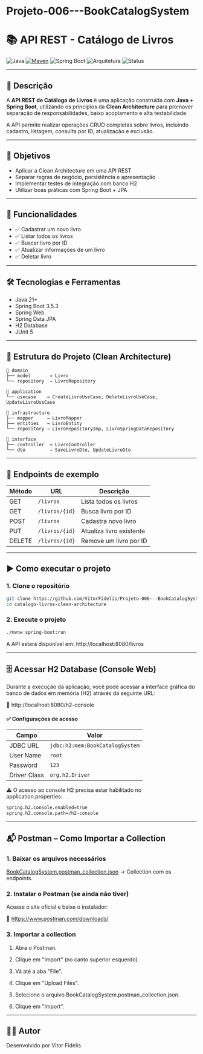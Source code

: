 # Projeto-006---BookCatalogSystem

# 📚 API REST - Catálogo de Livros

![Java](https://img.shields.io/badge/Java-21-blue?logo=java)
[![Maven](https://img.shields.io/badge/Maven-Build-blue?logo=apachemaven)](https://maven.apache.org/)
![Spring Boot](https://img.shields.io/badge/Spring%20Boot-3.5.3-brightgreen?logo=spring)
![Arquitetura](https://img.shields.io/badge/Clean%20Architecture-implementado-blueviolet)
![Status](https://img.shields.io/badge/Projeto-Em%20Desenvolvimento-yellow)


---

## 🧾 Descrição

A **API REST de Catálogo de Livros** é uma aplicação construída com **Java + Spring Boot**, utilizando os princípios da **Clean Architecture** para promover separação de responsabilidades, baixo acoplamento e alta testabilidade.

A API permite realizar operações CRUD completas sobre livros, incluindo cadastro, listagem, consulta por ID, atualização e exclusão.

---

## 🎯 Objetivos

- Aplicar a Clean Architecture em uma API REST
- Separar regras de negócio, persistência e apresentação
- Implementar testes de integração com banco H2
- Utilizar boas práticas com Spring Boot + JPA

---

## 🚀 Funcionalidades

- ✅ Cadastrar um novo livro  
- ✅ Listar todos os livros  
- ✅ Buscar livro por ID  
- ✅ Atualizar informações de um livro  
- ✅ Deletar livro  

---

## 🛠️ Tecnologias e Ferramentas

- Java 21+
- Spring Boot 3.5.3
- Spring Web
- Spring Data JPA
- H2 Database
- JUnit 5

---

## 🧱 Estrutura do Projeto (Clean Architecture)

```text
📁 domain
├── model       → Livro
└── repository  → LivroRepository

📁 application
└── usecase    → CreateLivroUseCase, DeleteLivroUseCase,  UpdateLivroUseCase

📁 infrastructure
├── mapper     → LivroMapper
├── entities   → LivroEntity
└── repository → LivroRepositoryImp, LivroSpringDataRepository

📁 interface
├── controller  → LivroController
└── dto         → SaveLivroDto, UpdateLivroDto
````
---

## 🔗 Endpoints de exemplo

| Método | URL             | Descrição                  |
|--------|------------------|----------------------------|
| GET    | `/livros`        | Lista todos os livros      |
| GET    | `/livros/{id}`   | Busca livro por ID         |
| POST   | `/livros`        | Cadastra novo livro        |
| PUT    | `/livros/{id}`   | Atualiza livro existente   |
| DELETE | `/livros/{id}`   | Remove um livro por ID     |

---

## ▶️ Como executar o projeto

### 1. Clone o repositório

```bash
git clone https://github.com/VitorFidelis/Projeto-006---BookCatalogSystem.git
cd catalogo-livros-clean-architecture
````

### 2. Execute o projeto

```bash
./mvnw spring-boot:run
````
A API estará disponível em: http://localhost:8080/livros

---

## 🗄️ Acessar H2 Database (Console Web)

Durante a execução da aplicação, você pode acessar a interface gráfica do banco de dados em memória (H2) através da seguinte URL:

🔗 http://localhost:8080/h2-console

#### ✅ Configurações de acesso

| Campo          | Valor                             |
|----------------|-----------------------------------|
| JDBC URL       | `jdbc:h2:mem:BookCatalogSystem`   |
| User Name      | `root`                            |
| Password       | `123`                             |
| Driver Class   | `org.h2.Driver`                   |


⚠️ O acesso ao console H2 precisa estar habilitado no application.properties:

```bash
spring.h2.console.enabled=true
spring.h2.console.path=/h2-console
```
---

## 📬 Postman – Como Importar a Collection

### 1. Baixar os arquivos necessários

  [BookCatalogSystem.postman_collection.json](BookCatalogSystem/guide/postman-collection) → Collection com os endpoints.
   
### 2. Instalar o Postman (se ainda não tiver)
   
  Acesse o site oficial e baixe o instalador:
   
  🔗 https://www.postman.com/downloads/
   
### 3. Importar a collection

  1. Abra o Postman.
  
  2. Clique em "Import" (no canto superior esquerdo).
  
  3. Vá até a aba "File".
  
  4. Clique em "Upload Files".
  
  5. Selecione o arquivo BookCatalogSystem.postman_collection.json.
  
  6. Clique em "Import".
     
---

## 👨‍💻 Autor

Desenvolvido por Vitor Fidelis
